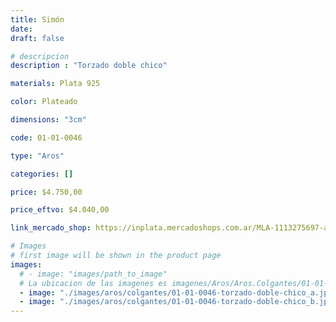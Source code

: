 ```yaml
---
title: Simón
date: 
draft: false

# descripcion
description : "Torzado doble chico"

materials: Plata 925

color: Plateado

dimensions: "3cm"

code: 01-01-0046

type: "Aros"

categories: []

price: $4.750,00

price_eftvo: $4.040,00

link_mercado_shop: https://inplata.mercadoshops.com.ar/MLA-1113275697-aros-plata-925-simón-_JM

# Images
# first image will be shown in the product page
images:
  # - image: "images/path_to_image"
  # La ubicacion de las imagenes es imagenes/Aros/Aros.Colgantes/01-01-0046-simon
  - image: "./images/aros/colgantes/01-01-0046-torzado-doble-chico_a.jpeg"
  - image: "./images/aros/colgantes/01-01-0046-torzado-doble-chico_b.jpeg"
---
```

